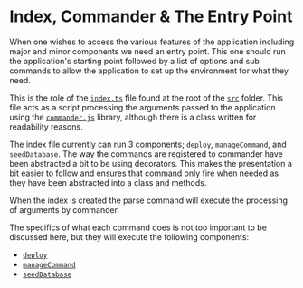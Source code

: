 # Index, Commander & The Entry Point

When one wishes to access the various features of the application including major and minor components we need an entry
point. This one should run the application's starting point followed by a list of options and sub commands to allow the
application to set up the environment for what they need.

This is the role of the [`index.ts`](src/index.ts) file found at the root of the [`src`](src) folder. This file acts as
a script processing the arguments passed to the application using
the [`commander.js`](https://github.com/tj/commander.js/) library, although there is a class written for readability
reasons.

The index file currently can run 3 components; `deploy`, `manageCommand`, and `seedDatabase`. The way the commands are
registered to commander have been abstracted a bit to be using decorators. This makes the presentation a bit easier to
follow and ensures that command only fire when needed as they have been abstracted into a class and methods.

When the index is created the parse command will execute the processing of arguments by commander.

The specifics of what each command does is not too important to be discussed here, but they will execute the following
components:

- [`deploy`](docs/Application%20Structure/Bot%20Application.md)
- [`manageCommand`](docs/Application%20Structure/Slash%20Command%20Manager.md)
- [`seedDatabase`](docs/Application%20Structure/Seeding%20the%20Database.md)